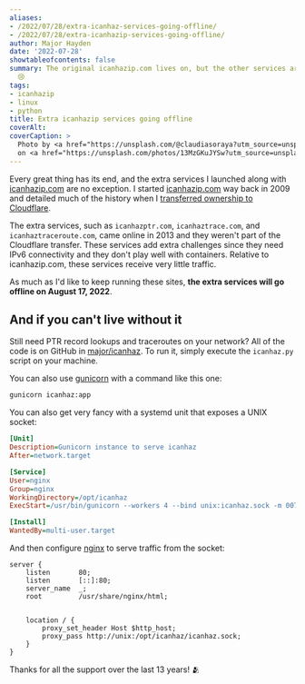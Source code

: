 ```yaml
---
aliases:
- /2022/07/28/extra-icanhaz-services-going-offline/
- /2022/07/28/extra-icanhazip-services-going-offline/
author: Major Hayden
date: '2022-07-28'
showtableofcontents: false
summary: The original icanhazip.com lives on, but the other services are going offline.
  😢
tags:
- icanhazip
- linux
- python
title: Extra icanhazip services going offline
coverAlt:
coverCaption: >
  Photo by <a href="https://unsplash.com/@claudiasoraya?utm_source=unsplash&utm_medium=referral&utm_content=creditCopyText">Claudia Soraya</a>
  on <a href="https://unsplash.com/photos/13MzGKuJYSw?utm_source=unsplash&utm_medium=referral&utm_content=creditCopyText">Unsplash</a>
---
```


Every great thing has its end, and the extra services I launched along with [icanhazip.com] are no exception.
I started [icanhazip.com] way back in 2009 and detailed much of the history when I [transferred ownership to Cloudflare].

The extra services, such as `icanhazptr.com`, `icanhaztrace.com`, and `icanhaztraceroute.com`, came online in 2013 and they weren't part of the Cloudflare transfer.
These services add extra challenges since they need IPv6 connectivity and they don't play well with containers.
Relative to icanhazip.com, these services receive very little traffic.

As much as I'd like to keep running these sites, **the extra services will go offline on August 17, 2022**.

## And if you can't live without it

Still need PTR record lookups and traceroutes on your network?
All of the code is on GitHub in [major/icanhaz].
To run it, simply execute the `icanhaz.py` script on your machine.

You can also use [gunicorn] with a command like this one:

```bash
gunicorn icanhaz:app
```

You can also get very fancy with a systemd unit that exposes a UNIX socket:

```ini
[Unit]
Description=Gunicorn instance to serve icanhaz
After=network.target

[Service]
User=nginx
Group=nginx
WorkingDirectory=/opt/icanhaz
ExecStart=/usr/bin/gunicorn --workers 4 --bind unix:icanhaz.sock -m 007 icanhaz:app

[Install]
WantedBy=multi-user.target
```

And then configure [nginx] to serve traffic from the socket:

```nginx
server {
	listen       80;
	listen       [::]:80;
	server_name  _;
	root         /usr/share/nginx/html;


	location / {
		proxy_set_header Host $http_host;
		proxy_pass http://unix:/opt/icanhaz/icanhaz.sock;
	}
}
```

Thanks for all the support over the last 13 years! 🫂

[transferred ownership to Cloudflare]: /2021/06/06/a-new-future-for-icanhazip/
[icanhazip.com]: https://icanhazip.com
[major/icanhaz]: https://github.com/major/icanhaz
[gunicorn]: https://gunicorn.org/
[nginx]: https://www.nginx.com/
